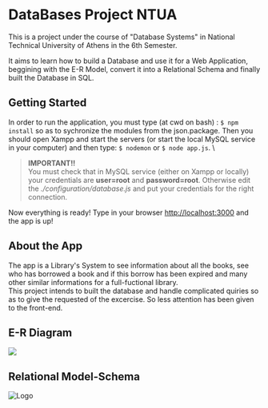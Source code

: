 # DataBases Project NTUA

  This is a project under the course of "Database Systems" in National Technical University of Athens in the 6th Semester.
  
  It aims to learn how to build a Database and use it for a Web Application, beggining with the E-R Model, convert it into a Relational Schema and finally built the Database in SQL.
  
  ## Getting Started
  In order to run the application, you must type (at cwd on bash) : `$ npm install` so as to sychronize the modules from the json.package.
  Then you should open Xampp and start the servers (or start the local MySQL service in your computer) and then type: `$ nodemon` or  `$ node app.js`. \
  >**IMPORTANT!!** \
  You must check that in MySQL service (either on Xampp or locally) your credentials are **user=root** and **password=root**.     Otherwise edit the *./configuration/database.js* and put your credentials for the right connection.
  
  
  Now everything is ready! Type in your browser <http://localhost:3000> and the app is up!
  
  ## About the App
  The app is a Library's System to see information about all the books, see who has borrowed a book and if this borrow has been expired and many other similar informations for a full-fuctional library.\
  This project intends to built the database and handle complicated quiries so as to give the requested of the excercise. So less attention has been given to the front-end.
  
 ## E-R Diagram
 ![](https://raw.githubusercontent.com/XeniasDimitris/DataBases/master/Physical_Relational_Model.png?token=AKROCQG5NEFNZS6V7ECLBDC52M4AA)
 ## Relational Model-Schema
 ![Logo](https://raw.githubusercontent.com/XeniasDimitris/DataBases/master/Relation-Model.png?token=AKROCQEJYYMKKANUC6KHJ6C52M3SS)
    
